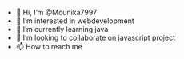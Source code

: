- 👋 Hi, I’m @Mounika7997
- 👀 I’m interested in webdevelopment
- 🌱 I’m currently learning java
- 💞️ I’m looking to collaborate on javascript project
- 📫 How to reach me 

<!---
Mounika7997/Mounika7997 is a ✨ special ✨ repository because its `README.md` (this file) appears on your GitHub profile.
You can click the Preview link to take a look at your changes.
--->

